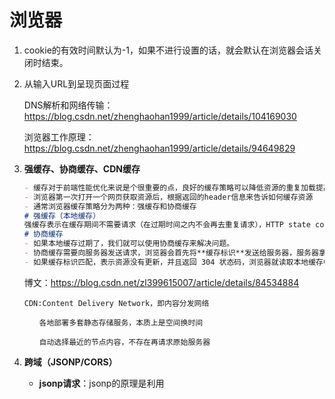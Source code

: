 # 浏览器

1. cookie的有效时间默认为-1，如果不进行设置的话，就会默认在浏览器会话关闭时结束。

2. 从输入URL到呈现页面过程

   DNS解析和网络传输： https://blog.csdn.net/zhenghaohan1999/article/details/104169030 

   浏览器工作原理： https://blog.csdn.net/zhenghaohan1999/article/details/94649829 

3. **强缓存、协商缓存、CDN缓存**

   ```markdown
   - 缓存对于前端性能优化来说是个很重要的点，良好的缓存策略可以降低资源的重复加载提高网页的整体加载速度
   - 浏览器第一次打开一个网页获取资源后，根据返回的header信息来告诉如何缓存资源
   - 通常浏览器缓存策略分为两种：强缓存和协商缓存
   # 强缓存（本地缓存）
   强缓存表示在缓存期间不需要请求（在过期时间之内不会再去重复请求），HTTP state code为200，实现强缓存可以通过两种响应头实现：Expires和 Cache-Control （都用于设置资源过期时间）
   # 协商缓存
   - 如果本地缓存过期了，我们就可以使用协商缓存来解决问题。
   - 协商缓存需要向服务器发送请求，浏览器会首先将**缓存标识**发送给服务器，服务器拿到标识后判断标识是否匹配，如果不匹配，表示资源有更新，服务器会将新数据和新的缓存标识一起返回到浏览器；
   - 如果缓存标识匹配，表示资源没有更新，并且返回 304 状态码，浏览器就读取本地缓存中的数据。
   ```

    博文：https://blog.csdn.net/zl399615007/article/details/84534884 

   ```
   CDN:Content Delivery Network，即内容分发网络
   
   　　各地部署多套静态存储服务，本质上是空间换时间
   
   　　自动选择最近的节点内容，不存在再请求原始服务器
   ```

4. **跨域（JSONP/CORS）**

   - **jsonp请求**：jsonp的原理是利用<script>标签的跨域特性，可以不受限制地从其他域中加载资源，类似的标签还有<img>。JSONP优点是简单兼容性好，可用于解决主流浏览器的跨域数据访问的问题。缺点是仅支持get方法具有局限性,不安全可能会遭受XSS攻击。把跨域的API数据接口地址，赋值给script的src。

   - **window.postMessage**：window.postMessages是html5中实现跨域访问的一种新方式，可以使用它来向其它的window对象发送消息，无论这个window对象是属于同源或不同源。

   - **CORS**：CORS（跨域资源共享）背后的基本思想，就是使用自定义的HTTP头部让浏览器与服务器进行沟通，从而决定请求或响应是应该成功还是应该失败。浏览器会自动进行 CORS 通信，实现 CORS 通信的关键是后端。只要后端实现了 CORS，就实现了跨域。

   - **WebSockets**：web sockets原理：在JS创建了web socket之后，会有一个HTTP请求发送到浏览器以发起连接。取得服务器响应后，建立的连接会使用HTTP升级从HTTP协议交换为web sockt协议。

5. 跨域时如何处理cookie

6. 重绘和重排（回流）

   > - 回流=重排
   >
   > - 回流必将引起重绘，而重绘不一定会引起回流。
   >
   > -  当页面布局和几何属性改变时就需要回流
   >
   >    影响元素的外观，颜色，而不会影响布局的，发生重绘 